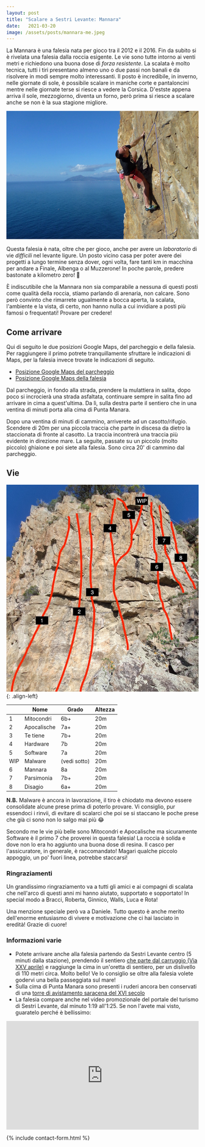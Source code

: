 ```yaml
---
layout: post
title: "Scalare a Sestri Levante: Mannara"
date:   2021-03-20
image: /assets/posts/mannara-me.jpeg
---
```

La Mannara è una falesia nata per gioco tra il 2012 e il 2016. Fin da subito si è rivelata una falesia dalla roccia esigente. Le vie sono tutte intorno ai venti metri e richiedono una buona dose di _forza resistente_.
La scalata è molto tecnica, tutti i tiri presentano almeno uno o due passi non banali e da risolvere in modi sempre molto interessanti. Il posto è incredibile, in inverno, nelle giornate di sole, è possibile scalare in maniche corte e pantaloncini mentre nelle giornate terse si riesce a vedere la Corsica. D'estste appena arriva il sole, mezzogiorno, diventa un forno, però prima si riesce a scalare anche se non è la sua stagione migliore.

![Mannara Climbing](/assets/posts/mannara-me.jpeg)

Questa falesia è nata, oltre che per gioco, anche per avere un _laboratorio_ di vie _difficili_ nel levante ligure. Un posto vicino casa per poter avere dei progetti a lungo termine senza dover, ogni volta, fare tanti km in macchina per andare a Finale, Albenga o al Muzzerone! In poche parole, predere bastonate a kilometro zero! 🤣

È indiscutibile che la Mannara non sia comparabile a nessuna di questi posti come qualità della roccia, stiamo parlando di arenaria, non calcare. Sono però convinto che rimarrete ugualmente a bocca aperta, la scalata, l'ambiente e la vista, di certo, non hanno nulla a cui invidiare a posti più famosi o frequentati! Provare per credere!

## Come arrivare 

Qui di seguito le due posizioni Google Maps, del parcheggio e della falesia. Per raggiungere il primo potrete tranquillamente sfruttare le indicazioni di Maps, per la falesia invece trovate le indicazioni di seguito.

- [Posizione Google Maps del parcheggio](https://goo.gl/maps/NPWeo4gw3fWHKmhS9)
- [Posizione Google Maps della falesia ](https://goo.gl/maps/jVq4LggPN4ngqgG26)

Dal parcheggio, in fondo alla strada, prendere la mulattiera in salita, dopo poco si incrocierà una strada asfaltata, continuare sempre in salita fino ad arrivare in cima a quest'ultima. Da lì, sulla destra parte il sentiero che in una ventina di minuti porta alla cima di Punta Manara.

Dopo una ventina di minuti di cammino, arriverete ad un casotto/rifugio. Scendere di 20m per una piccola traccia che parte in discesa da dietro la staccionata di fronte al casotto. La traccia incontrerà una traccia più evidente in direzione mare. La seguite, passate su un piccolo (molto piccolo) ghiaione e poi siete alla falesia. Sono circa 20' di cammino dal parcheggio.

## Vie

![Mannara Vie](/assets/posts/mannara-topo.jpg){: .align-left}

|| Nome | Grado | Altezza |
|--|-------|--------|---|
|1| Mitocondri | 6b+ | 20m |
|2| Apocalische | 7a+ | 20m |
|3| Te tiene | 7b+ | 20m |
|4| Hardware | 7b | 20m |
|5| Software | 7a | 20m |
|WIP| Malware | (vedi sotto) | 20m |
|6| Mannara | 8a | 20m |
|7| Parsimonia | 7b+ | 20m |
|8| Disagio | 6a+ | 20m |


**N.B.** Malware è ancora in lavorazione, il tiro è chiodato ma devono essere consolidate alcune prese prima di poterlo provare. Vi consiglio, pur essendoci i rinvii, di evitare di scalarci che poi se si staccano le poche prese che già ci sono non lo salgo mai più 😂

Secondo me le vie più belle sono Mitocondri e Apocalische ma sicuramente Software è il primo 7 che proverei in questa falesia! La roccia è solida e dove non lo era ho aggiunto una buona dose di resina. Il casco per l'assicuratore, in generale, è raccomandato! Magari qualche piccolo appoggio, un po' fuori linea, potrebbe staccarsi!

### Ringraziamenti
Un grandissimo ringraziamento va a tutti gli amici e ai compagni di scalata che nell'arco di questi anni mi hanno aiutato, supportato e sopportato! In special modo a Bracci, Roberta, Ginnico, Walls, Luca e Rota!

Una menzione speciale però va a Daniele. Tutto questo è anche merito dell'enorme entusiasmo di vivere e motivazione che ci hai lasciato in eredità! Grazie di cuore!

### Informazioni varie
- Potete arrivare anche alla falesia partendo da Sestri Levante centro (5 minuti dalla stazione), prendendo il sentiero [che parte dal carruggio (Via XXV aprile)](https://goo.gl/maps/8V11sH3FssrK7VwN8) e raggiunge la cima in un'oretta di sentiero, per un dislivello di 110 metri circa. Molto bello! Ve lo consiglio se oltre alla falesia volete godervi una bella passeggiata sul mare!
- Sulla cima di Punta Manara sono presenti i ruderi ancora ben conservati di una [torre di avistamento saracena del XVI secolo](https://it.wikipedia.org/wiki/Punta_Manara)
- La falesia compare anche nel video promozionale del portale del turismo di Sestri Levante, dal minuto 1:19 all'1:25. Se non l'avete mai visto, guaratelo perché è bellissimo:

<div style="padding:56.25% 0 0 0;position:relative;"><iframe src="https://player.vimeo.com/video/315609273?title=0&byline=0&portrait=0" style="position:absolute;top:0;left:0;width:100%;height:100%;" frameborder="0" allow="autoplay; fullscreen; picture-in-picture" allowfullscreen></iframe></div><script src="https://player.vimeo.com/api/player.js"></script>

{% include contact-form.html %}
